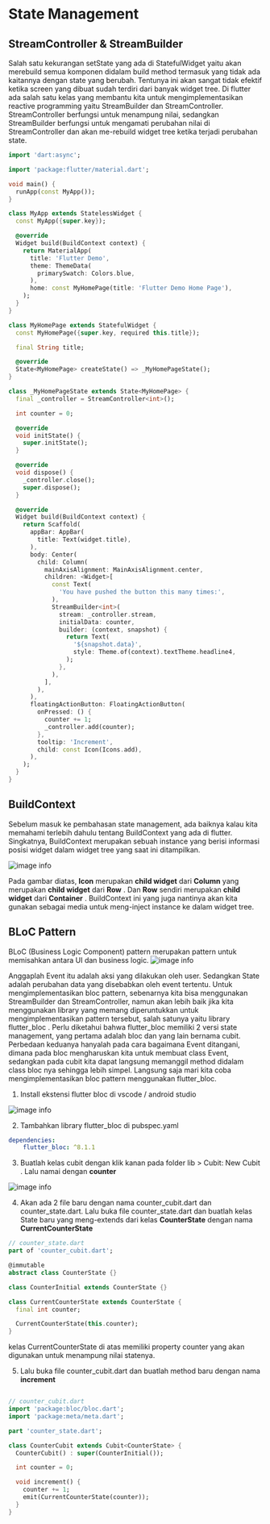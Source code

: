 # State Management

## StreamController & StreamBuilder
Salah satu kekurangan setState yang ada di StatefulWidget yaitu akan merebuild semua komponen didalam build method termasuk yang tidak ada kaitannya dengan state yang berubah. Tentunya ini akan sangat tidak efektif ketika screen yang dibuat sudah terdiri dari banyak widget tree. Di flutter ada salah satu kelas yang membantu kita untuk mengimplementasikan reactive programming yaitu StreamBuilder dan StreamController. StreamController berfungsi untuk menampung nilai, sedangkan StreamBuilder berfungsi untuk mengamati perubahan nilai di StreamController dan akan me-rebuild widget tree ketika terjadi perubahan state.

```dart
import 'dart:async';

import 'package:flutter/material.dart';

void main() {
  runApp(const MyApp());
}

class MyApp extends StatelessWidget {
  const MyApp({super.key});

  @override
  Widget build(BuildContext context) {
    return MaterialApp(
      title: 'Flutter Demo',
      theme: ThemeData(
        primarySwatch: Colors.blue,
      ),
      home: const MyHomePage(title: 'Flutter Demo Home Page'),
    );
  }
}

class MyHomePage extends StatefulWidget {
  const MyHomePage({super.key, required this.title});

  final String title;

  @override
  State<MyHomePage> createState() => _MyHomePageState();
}

class _MyHomePageState extends State<MyHomePage> {
  final _controller = StreamController<int>();

  int counter = 0;

  @override
  void initState() {
    super.initState();
  }

  @override
  void dispose() {
    _controller.close();
    super.dispose();
  }

  @override
  Widget build(BuildContext context) {
    return Scaffold(
      appBar: AppBar(
        title: Text(widget.title),
      ),
      body: Center(
        child: Column(
          mainAxisAlignment: MainAxisAlignment.center,
          children: <Widget>[
            const Text(
              'You have pushed the button this many times:',
            ),
            StreamBuilder<int>(
              stream: _controller.stream,
              initialData: counter,
              builder: (context, snapshot) {
                return Text(
                  '${snapshot.data}',
                  style: Theme.of(context).textTheme.headline4,
                );
              },
            ),
          ],
        ),
      ),
      floatingActionButton: FloatingActionButton(
        onPressed: () {
          counter += 1;
          _controller.add(counter);
        },
        tooltip: 'Increment',
        child: const Icon(Icons.add),
      ),
    );
  }
}
```

## BuildContext
Sebelum masuk ke pembahasan state management, ada baiknya kalau kita memahami terlebih dahulu tentang BuildContext yang ada di flutter. Singkatnya, BuildContext merupakan sebuah instance yang berisi informasi posisi widget dalam widget tree yang saat ini ditampilkan.

![image info](./images/widget-tree.png)

Pada gambar diatas, **Icon** merupakan **child widget** dari **Column** yang merupakan **child widget** dari **Row** . Dan **Row** sendiri merupakan **child widget** dari **Container** . BuildContext ini yang juga nantinya akan kita gunakan sebagai media untuk meng-inject instance ke dalam widget tree.




## BLoC Pattern
BLoC (Business Logic Component) pattern merupakan pattern untuk memisahkan antara UI dan business logic.
![image info](./images/bloc_architecture.png)

Anggaplah Event itu adalah aksi yang dilakukan oleh user. Sedangkan State adalah perubahan data yang disebabkan oleh event tertentu. Untuk mengimplementasikan bloc pattern, sebenarnya kita bisa menggunakan StreamBuilder dan StreamController, namun akan lebih baik jika kita menggunakan library yang memang diperuntukkan untuk mengimplementasikan pattern tersebut, salah satunya yaitu library flutter_bloc . Perlu diketahui bahwa flutter_bloc memiliki 2 versi state management, yang pertama adalah bloc dan yang lain bernama cubit. Perbedaan keduanya hanyalah pada cara bagaimana Event ditangani, dimana pada bloc mengharuskan kita untuk membuat class Event, sedangkan pada cubit kita dapat langsung memanggil method didalam class bloc nya sehingga lebih simpel. Langsung saja mari kita coba mengimplementasikan bloc pattern menggunakan flutter_bloc.

1. Install ekstensi flutter bloc di vscode / android studio

![image info](./images/bloc_extension.png)

2. Tambahkan library flutter_bloc di pubspec.yaml

```yaml
dependencies:
    flutter_bloc: ^8.1.1
```

3. Buatlah kelas cubit dengan klik kanan pada folder lib > Cubit: New Cubit . Lalu namai dengan **counter**

![image info](./images/create_cubit.png)

4. Akan ada 2 file baru dengan nama counter_cubit.dart dan counter_state.dart. Lalu buka file counter_state.dart dan buatlah kelas State baru yang meng-extends dari kelas **CounterState** dengan nama **CurrentCounterState**

```dart
// counter_state.dart
part of 'counter_cubit.dart';

@immutable
abstract class CounterState {}

class CounterInitial extends CounterState {}

class CurrentCounterState extends CounterState {
  final int counter;

  CurrentCounterState(this.counter);
}

```
kelas CurrentCounterState di atas memiliki property counter yang akan digunakan untuk menampung nilai statenya.

5. Lalu buka file counter_cubit.dart dan buatlah method baru dengan nama **increment**

```dart

// counter_cubit.dart
import 'package:bloc/bloc.dart';
import 'package:meta/meta.dart';

part 'counter_state.dart';

class CounterCubit extends Cubit<CounterState> {
  CounterCubit() : super(CounterInitial());

  int counter = 0;

  void increment() {
    counter += 1;
    emit(CurrentCounterState(counter));
  }
}

```
